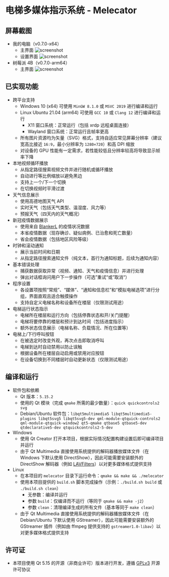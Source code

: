 # 电梯多媒体指示系统 - Melecator

## 屏幕截图

* 我的电脑（v0.7.0-x64）
  * 主界面
![screenshot](https://user-images.githubusercontent.com/34391595/115247502-6abf1100-a159-11eb-906b-b723df023e40.png)
  * 设置界面
![screenshot](https://user-images.githubusercontent.com/34391595/115246648-a9080080-a158-11eb-832b-f3a590037e90.gif)
* 树莓派 4B（v0.7.0-arm64）
  * 主界面
![screenshot](https://user-images.githubusercontent.com/34391595/115258140-4e27d680-a163-11eb-8e6e-3cb5b8d62e42.png)

## 已实现功能

* 跨平台支持
  * Windows 10 (x64) 可使用 `MinGW 8.1.0` 或 `MSVC 2019` 进行编译和运行
  * Linux Ubuntu 21.04 (arm64) 可使用 `GCC 10` 或 `Clang 12` 进行编译和运行
    * X11 窗口系统：正常运行（包括 xrdp 远程桌面连接）
    * Wayland 窗口系统：正常运行且帧率更高
  * 所有图片资源均为矢量（SVG）格式，支持自适应常见屏幕分辨率（建议宽高比接近 `16:9`，最小分辨率为 `1280×720`）和高 DPI 缩放
  * 对设备的 GPU 性能有一定需求，若性能较低且分辨率较高将导致显示帧率下降
* 本地视频循环播放
  * 从指定路径搜索视频文件并进行随机或循环播放
  * 自动进行等比例缩放以避免黑边
  * 支持上一个/下一个切换
  * 在切换视频时平滑过渡
* 天气信息展示
  * 使用高德地图天气 API
  * 实时天气（包括天气类型、温湿度、风力等）
  * 预报天气（四天内的天气概况）
* 新冠疫情数据展示
  * 使用来自 [BlankerL](https://github.com/BlankerL/DXY-COVID-19-Crawler) 的疫情状况数据
  * 本省疫情数据（现存确诊、疑似病例、已治愈和死亡数量）
  * 省会疫情数据（包括地区风险等级）
* 时钟和滚动通知
  * 展示当前时间和日期
  * 从指定路径搜索通知文件（纯文本，首行为通知标题，后续为通知内容）
* 基本错误处理
  * 捕获数据获取异常（视频、通知、天气和疫情信息）并进行处理
  * 弹出对话框询问用户下一步操作（可选”重试“或”取消“）
* 程序设置
  * 各设置项按照“常规”、“媒体”、“通知和信息栏”和“模拟电梯选项”进行分组，界面直观且适合触摸操作
  * 支持自定义电梯名称和设备所在楼层（仅限测试用途）
* 电梯运行状态指示
  * 电梯所在楼层和运行方向（包括停靠状态和开/关门提醒）
  * 电梯将要停靠的楼层和预计到达时间（包括进度指示）
  * 额外状态信息展示（电梯名称、负载情况、所在位置等）
* 电梯上/下行呼叫按钮
  * 在被选定时改变外观，再次点击即取消呼叫
  * 电梯到达时自动禁用以防止误触
  * 根据设备所在楼层自动启用或禁用对应按钮
  * 在设备切换到不同楼层时自动更新状态（仅限测试用途）

## 编译和运行

* 软件包和依赖
  * Qt 版本：`5.15.2`
  * 使用的 Qt 模块（完成 `qmake` 所需的最少数量）：`quick quickcontrols2 svg`
  * Debian/Ubuntu 软件包：`libqt5multimedia5 libqt5multimedia5-plugins libqt5svg5 libqt5svg5-dev qml-module-qtquick-controls2 qml-module-qtquick-window2 qt5-qmake qtbase5 qtbase5-dev qtdeclarative5-dev qtquickcontrols2-5-dev`
* Windows
  * 使用 Qt Creator 打开本项目，根据实际情况配置构建设置后即可编译项目并运行
  * 由于 Qt Multimedia 直接使用系统提供的解码器播放媒体文件（在 Windows 下默认使用 DirectShow），因此可能需要安装额外的 DirectShow 解码器（例如 [LAVFilters](https://github.com/Nevcairiel/LAVFilters)）以对更多媒体格式提供支持
* Linux
  * 在本项目的 `melecator` 目录下运行命令：`qmake && make && ./melecator`
  * 使用本项目提供的 `build.sh` 脚本完成操作（示例：`./build.sh build` 或 `./build.sh clean`）
    * 无参数：编译并运行
    * 参数 `build`：仅编译而不运行（等同于 `qmake && make -j2`）
    * 参数 `clean`：清理编译生成的所有文件（基本等同于 `make clean`）
  * 由于 Qt Multimedia 直接使用系统提供的解码器播放媒体文件（在 Debian/Ubuntu 下默认使用 GStreamer），因此可能需要安装额外的 GStreamer 插件（例如由 ffmpeg 提供支持的 `gstreamer1.0-libav`）以对更多媒体格式提供支持

## 许可证

* 本项目使用 Qt 5.15 的开源（非商业许可）版本进行开发，遵循 [GPLv3](https://github.com/BYZYB/multimedia-elevator-indicator/blob/master/LICENSE) 开源许可协议
